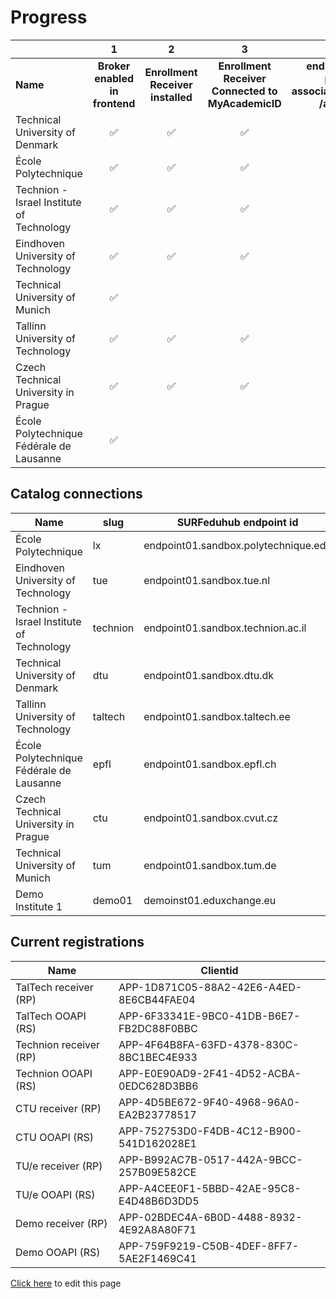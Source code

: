 # Progress

| |1|2|3|4|5|6|7|8|9|10|11|
|:---|:---:|:---:|:---:|:---:|:---:|:---:|:---:|:---:|:---:|:---:|:---:|
|**Name**|**Broker enabled in frontend**|**Enrollment Receiver installed**|**Enrollment Receiver Connected to MyAcademicID**|**endpoints available persons/me associations/external/me /associations/**|**Connection information in ServiceRegistry**|**OOAPI endpoints connected to MyacademicID**|**Test accounts available**|**Tested incoming student**|**Tested outgoing student**|**Receiver <-> Backend communication**|**OOAPI endpoints <-> Backend communication**|
|Technical University of Denmark|✅|✅|✅|✅|✅|✅|✅|✅|✅|✅|✅|
|École Polytechnique|✅|✅|✅|✅|✅|✅|✅|✅|✅||||
|Technion - Israel Institute of Technology|✅|✅|✅|✅|✅|✅|✅|✅|✅|✅|✅|
|Eindhoven University of Technology|✅|✅|✅|✅|✅|✅|✅|✅|✅|✅|✅|
|Technical University of Munich|✅|||||||||||
|Tallinn University of Technology |✅|✅|✅|✅|✅|✅|✅|✅|✅||✅|
|Czech Technical University in Prague |✅|✅|✅|✅|✅|✅|✅|✅|✅|||
|École Polytechnique Fédérale de Lausanne|✅|||||||||||

## Catalog connections

| Name                                      | slug     | SURFeduhub endpoint id               | OOAPI Base url                                         |
| ----------------------------------------- | -------- | ------------------------------------ | ------------------------------------------------------ |
| École Polytechnique                       | lx       | endpoint01.sandbox.polytechnique.edu | `https://ooapi-test.telecom-paris.fr/api/`               |
| Eindhoven University of Technology        | tue      | endpoint01.sandbox.tue.nl            | `https://tueacc-surf.osiris-link.nl/ooapi/v5`            |
| Technion - Israel Institute of Technology | technion | endpoint01.sandbox.technion.ac.il    | `https://students.technion.ac.il/local/euroteq/ooapi/v5` |
| Technical University of Denmark           | dtu      | endpoint01.sandbox.dtu.dk            | `https://test.ooapi.ait.dtu.dk/get`                      |
| Tallinn University of Technology          | taltech  | endpoint01.sandbox.taltech.ee        | `https://mars.taltech.ee/test/euroteq/api/v5`            |
| École Polytechnique Fédérale de Lausanne  | epfl     | endpoint01.sandbox.epfl.ch           | `https://cede-webapps.epfl.ch/ooapi`                     |
| Czech Technical University in Prague      | ctu      | endpoint01.sandbox.cvut.cz           | `https://du50.vc.cvut.cz/eq/resource/v5/`                |
| Technical University of Munich            | tum      | endpoint01.sandbox.tum.de            | `https://129.187.125.25/QSYSTEM_TUM/co/euroteq/api`      |
| Demo Institute 1                          | demo01   | demoinst01.eduxchange.eu             | `https://demo04.test.surfeduhub.nl`                      |

## Current registrations

| Name                   | Clientid                                 |
| ---------------------- | ---------------------------------------- |
| TalTech receiver (RP)  | APP-1D871C05-88A2-42E6-A4ED-8E6CB44FAE04 |
| TalTech OOAPI (RS)     | APP-6F33341E-9BC0-41DB-B6E7-FB2DC88F0BBC |
| Technion receiver (RP) | APP-4F64B8FA-63FD-4378-830C-8BC1BEC4E933 |
| Technion OOAPI (RS)    | APP-E0E90AD9-2F41-4D52-ACBA-0EDC628D3BB6 |
| CTU receiver (RP)      | APP-4D5BE672-9F40-4968-96A0-EA2B23778517 |
| CTU OOAPI (RS)         | APP-752753D0-F4DB-4C12-B900-541D162028E1 |
| TU/e receiver (RP)     | APP-B992AC7B-0517-442A-9BCC-257B09E582CE |
| TU/e OOAPI (RS)        | APP-A4CEE0F1-5BBD-42AE-95C8-E4D48B6D3DD5 |
| Demo receiver (RP)     | APP-02BDEC4A-6B0D-4488-8932-4E92A8A80F71 |
| Demo OOAPI (RS)        | APP-759F9219-C50B-4DEF-8FF7-5AE2F1469C41 |

[Click here](https://github.com/SURFnet/eduxchange-eu-tech-docs/edit/main/progres-test.md)
to edit this page
